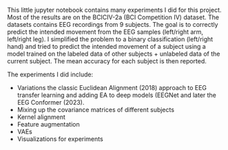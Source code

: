 This little jupyter notebook contains many experiments I did for this project. Most of the results are on the BCICIV-2a (BCI Competition IV) dataset. The datasets contains EEG recordings from 9 subjects. The goal is to correctly predict the intended movement from the EEG samples (left/right arm, left/right leg). I simplified the problem to a binary classification (left/right hand) and tried to predict the intended movement of a subject using a model trained on the labeled data of other subjects + unlabeled data of the current subject. The mean accuracy for each subject is then reported. 

The experiments I did include: 
- Variations the classic Euclidean Alignment (2018) approach to EEG transfer learning and adding EA to deep models (EEGNet and later the EEG Conformer (2023).
- Mixing up the covariance matrices of different subjects
- Kernel alignment
- Feature augmentation
- VAEs
- Visualizations for experiments

